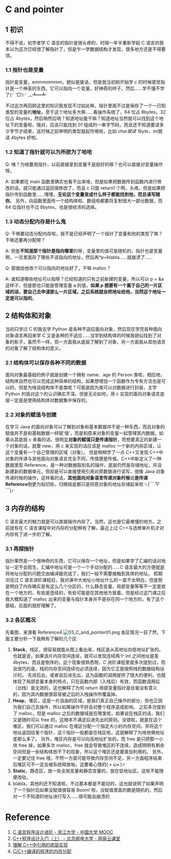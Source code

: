 # C and pointer

## 1 初识

不得不说，初学者学 C 语言的指针是很头疼的，时隔一年半重新学起 C 语言的我本以为这次已经很了解指针了，但是乍一学数据结构才发现，很多地方还是不得要领。

### 1.1 指针也是变量

指针是变量，emmmmmmm，貌似是废话，但是我当初刚开始学 c 的时候感觉指针是一个神圣的东西，它可以指向一个变量，好神奇的样子，然后……学不懂不学了(╯‵□′)╯︵┻━┻

不过这次再回顾这里的知识我发现不过如此嘛，指针里面不过是保存了一个一已知类型的变量的**地址**，至于这个地址多大嘛……看操作系统了，64 位占 8bytes，32 位占 4bytes，然后呐然后呐？知道地址能干嘛？知道地址当然就可以找到这个地址下的变量啦，哦对，应该只能找到 01 组成的一串字节码，而且还不知道要读多少字节才结束，这时候之前申明的类型就起作用啦，比如 char*就读 1byte，int*就读 4bytes 好啦。

### 1.2 知道了指针就可以为所欲为了哈哈

Q: 咦？为啥要用指针，以前直接拿到变量不是挺好的嘛？也可以直接对变量操作呀。

A: 如果都在 main 函数里确实也看不出来啥，但是如果把数据传到函数内进行修改的话，就只能通过返回值修改了，而且 c 只能 return1 个啊，头疼。但是如果把指针传到函数里……嘿嘿，**无论这个变量变成什么样子都能找到他，而且读写随你**。
另外，向函数里面传一个结构体啦、数组啦都要将复制很大一部分数据，而 64 位指针也不过 8bytes，也是很经济的选择。

### 1.3 动态分配内存是什么鬼

Q: 干嘛要动态分配内存啦，我不是已经声明了一个指针了变量和他的类型了嘛？干嘛还要再分配呀？

A: 但是**不知道那个指针是指向哪里**的呀，变量里的值可是随机的，指针也是变量啊，一旦里面存了哪些不该指向的地址，然后再\*p=blabla……就崩溃了……

Q: 那就给他改个可以指向的地址好了，干嘛 malloc？

A: 谁知道哪些地址可以指呀？已经知道的只有之前新建的变量，所以可以 p = &a 这样子，但是那也只能是管理变量 a 的值，**如果 p 想要有一个属于自己的一片区域的话，要自己去申请那么一片区域，之后系统就会把地址给他，当然这个地址一定是可以指的**。

## 2 结构体和对象

当初只学过 C 的我去学 Python 是各种不适应面向对象，然后现在学完各种面向对象语言再回来学 C 又是各种的不适应……当学到结构体的时候我貌似找到了对象的影子，虽然不一样，但一方面我从底层了解到了对象，另一方面我从其他语言的对象了解了结构体的意义。

### 2.1 结构体可以保存各种不同的数据

面向对象最基础的例子就是创建一个拥有 name、age 的 Person 类啦，相应地，结构体自然也可以完成这种简单的结构，如果想增加一个函数作为专有方法也是可以的，但是为啥说结构体不是类呢？可能是因为类可以对数据进行封装，主学 Python 的我对这个的认识确实不深。但是无论如何，用 c 实现的面向对象语言底层一定是是使用结构体对数据集中保存的。

### 2.2 对象的赋值与创建

在学习 Java 的面向对象可以了解到对象和基本数据并不是一种东西，而且对象的赋值并不是和基础数据一样赋‘值’，而是和原来对象的变量一起管理其内数据。如果从其底层 c 来看的话，很明显**对象的赋值只是传递指针**，而想要真正的新建一个对象的话，就要 new，用 c 来实现的话应该是 malloc 一个新的内存区域，让这个变量有一个自己管理的区域（对象）。
但是稍稍学了一点 C++又发现 C++中对象的传递与其他面向对象语言完全不同，传值便是传值。C++中新定义了一种数据类型 Reference，是一种对数据取别名的操作，底层仍然是存储地址，并没新建新的数据单元，但却是可以直接使用引用对原数据进行读写，很像 Java 对象传递时候的操作，这样看的话，**其他面向对象语言传递对象时候**说**是传递 Reference**倒更为贴切些，归根结底都只是将原对象的地址存储起来啦ヽ(￣ ▽ ￣)ﾉ

## 3 内存的结构

C 语言最大的魅力就是可以直接操作内存了，当然，这也是它最难懂的地方。之前就有在 C 语言课程中对内存的分配稍有了解，最近上过 C++与选修单片机才对内存有了进一步的了解。

### 3.1 再探指针

指针果然是一个很神奇的东西，它可以保存一个地址，但是如果学了汇编的话对地址一定不会陌生，汇编中地址可是一个一个手动分配的……C 语言最大的方便就是将地址分配的问题交由编译器完成了，我们一般不需要接触到具体的地址。
假期浏览过 C 语言进阶课程后，我对课中大地址小地址什么的一直不太明白，但是倒是明白了内存确实是有这么几个分区的，什么静态变量、局部变量等等不一定是放在一个地方的，有些是连续的，有些可能是在其他地方放着。但是经过这门课之后我大概知道了 malloc 出来的变量与指针本身并不是存在同一个地方的，有了这个基础，后面的就好理解了。

### 3.2 各区概况

先看图，来源看 Reference4
![03_C_and_pointer01.png](../Images/03_C_and_pointer01.png)
各区情况一目了然，下面主要分析一下我稍有了解的几个区

1. **Stack**，栈区，很容易就能从图上看出来，栈区是从高地址向低地址扩张的。也就是说，如果该片内存空间连续，就可以发现连续两个 int 之间地址是差 4bytes，而且是倒序的，这个现象很熟悉呀，C 进阶课程里就多次提到过，而且很巧的是，栈的内存空间连续也必须连续，因为它正是按照栈的数据结构设计的。
   先进后出，或者说后进先出，这为函数的调用提供了很大的便利，也就体现了局部变量本身的特点，只在函数内部（入栈后）有效，而函数调用后（出栈）是无效的，这也解释了为何 return 局部变量指针是丝毫没有意义的，因为其内数据很容易被之后的入栈操作所覆盖掉。
2. **Heap**，堆区，这是一片自由的区域，是我们真正自己操作的部分，但也正因为我们自己去操作，所以如果操作不好会对整个程序造成影响。
   之前多次提到了 malloc，但是 malloc 之后的数据域是在哪里呢，如果说在栈区的话，我们又是随时可以 free 的，这根本不满足后进先出的原则。没错啦，就是在这个堆区，我们可以通过 malloc 在堆区分配一个指定大小的内存空间，并将这个地址返回给某个指针，这个指针一般都是在栈区啦，这就解释了为啥他俩地址差那么多了。
   另外，堆区内存是可以向高地址扩张的，而 free 是只把那一小块 free 掉，如果多次 malloc、free 就会导致堆区的不连续，造成明明有剩余空间但是一些结构体放不下的现象，所以这个堆区还是要善加利用的。
   另外，一定要记住 free 哦，不然一方面可能导致内存空间不足，另一方面程序结束后堆区可不一定会被系统释放呦，这要看心情的( • ̀ω•́ )✧
3. **Static**，静态区，放一些全局变量和静态变量的，放在低地址区。这些不能随便改哒。
4. blabla，其他的还不知道啦，不过基本都是不能动的，这也就说明了如果声明了一个指针后如果没赋值很容易 Boom! 啦，没赋值里面的数是随机的，然后对一个不知道的地址进行写入……很可能会崩溃的

# Reference

1. [C 语言程序设计进阶 - 浙江大学 - 中国大学 MOOC](https://www.icourse163.org/course/ZJU-200001#/info)
2. [C++程序设计入门（上） - 北京邮电大学 - 网易云课堂](https://mooc.study.163.com/course/1000003015)
3. [理解 C++中引用的底层实现](https://blog.csdn.net/Mind_V/article/details/78619163)
4. [C/C++编译的程序的内存分配](https://blog.csdn.net/zcyzsy/article/details/69788884)
